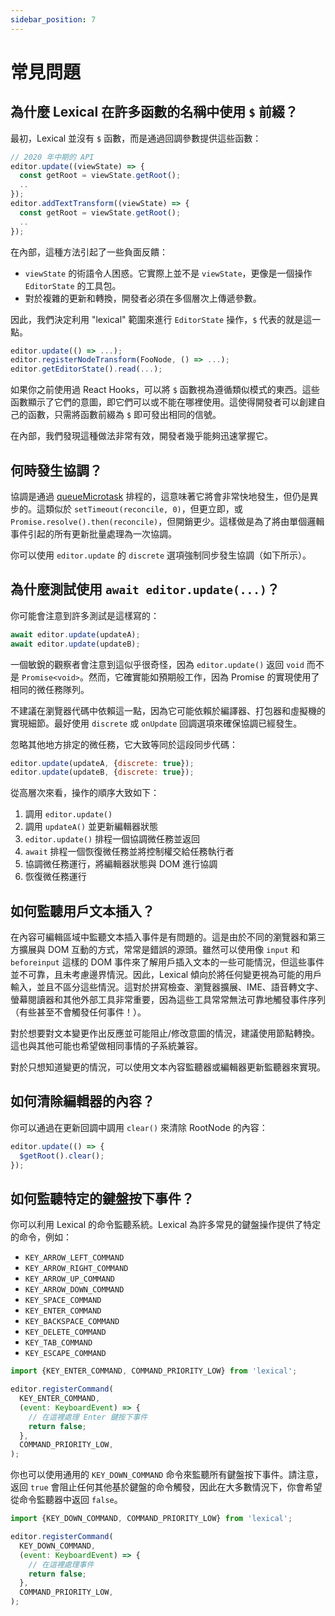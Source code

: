 ```yaml
---
sidebar_position: 7
---
```


# 常見問題

## 為什麼 Lexical 在許多函數的名稱中使用 `$` 前綴？

最初，Lexical 並沒有 `$` 函數，而是通過回調參數提供這些函數：

```js
// 2020 年中期的 API
editor.update((viewState) => {
  const getRoot = viewState.getRoot();
  ..
});
editor.addTextTransform((viewState) => {
  const getRoot = viewState.getRoot();
  ..
});
```

在內部，這種方法引起了一些負面反饋：

- `viewState` 的術語令人困惑。它實際上並不是 `viewState`，更像是一個操作 `EditorState` 的工具包。
- 對於複雜的更新和轉換，開發者必須在多個層次上傳遞參數。

因此，我們決定利用 "lexical" 範圍來進行 `EditorState` 操作，`$` 代表的就是這一點。

```js
editor.update(() => ...);
editor.registerNodeTransform(FooNode, () => ...);
editor.getEditorState().read(...);
```

如果你之前使用過 React Hooks，可以將 `$` 函數視為遵循類似模式的東西。這些函數顯示了它們的意圖，即它們可以或不能在哪裡使用。這使得開發者可以創建自己的函數，只需將函數前綴為 `$` 即可發出相同的信號。

在內部，我們發現這種做法非常有效，開發者幾乎能夠迅速掌握它。

## 何時發生協調？

協調是通過 [queueMicrotask](https://developer.mozilla.org/en-US/docs/Web/API/queueMicrotask) 排程的，這意味著它將會非常快地發生，但仍是異步的。這類似於 `setTimeout(reconcile, 0)`，但更立即，或 `Promise.resolve().then(reconcile)`，但開銷更少。這樣做是為了將由單個邏輯事件引起的所有更新批量處理為一次協調。

你可以使用 `editor.update` 的 `discrete` 選項強制同步發生協調（如下所示）。

## 為什麼測試使用 `await editor.update(...)`？

你可能會注意到許多測試是這樣寫的：

```js
await editor.update(updateA);
await editor.update(updateB);
```

一個敏銳的觀察者會注意到這似乎很奇怪，因為 `editor.update()` 返回 `void` 而不是 `Promise<void>`。然而，它確實能如預期般工作，因為 Promise 的實現使用了相同的微任務隊列。

不建議在瀏覽器代碼中依賴這一點，因為它可能依賴於編譯器、打包器和虛擬機的實現細節。最好使用 `discrete` 或 `onUpdate` 回調選項來確保協調已經發生。

忽略其他地方排定的微任務，它大致等同於這段同步代碼：

```js
editor.update(updateA, {discrete: true});
editor.update(updateB, {discrete: true});
```

從高層次來看，操作的順序大致如下：

1. 調用 `editor.update()`
2. 調用 `updateA()` 並更新編輯器狀態
3. `editor.update()` 排程一個協調微任務並返回
4. `await` 排程一個恢復微任務並將控制權交給任務執行者
5. 協調微任務運行，將編輯器狀態與 DOM 進行協調
6. 恢復微任務運行

## 如何監聽用戶文本插入？

在內容可編輯區域中監聽文本插入事件是有問題的。這是由於不同的瀏覽器和第三方擴展與 DOM 互動的方式，常常是錯誤的源頭。雖然可以使用像 `input` 和 `beforeinput` 這樣的 DOM 事件來了解用戶插入文本的一些可能情況，但這些事件並不可靠，且未考慮邊界情況。因此，Lexical 傾向於將任何變更視為可能的用戶輸入，並且不區分這些情況。這對於拼寫檢查、瀏覽器擴展、IME、語音轉文字、螢幕閱讀器和其他外部工具非常重要，因為這些工具常常無法可靠地觸發事件序列（有些甚至不會觸發任何事件！）。

對於想要對文本變更作出反應並可能阻止/修改意圖的情況，建議使用節點轉換。這也與其他可能也希望做相同事情的子系統兼容。

對於只想知道變更的情況，可以使用文本內容監聽器或編輯器更新監聽器來實現。

## 如何清除編輯器的內容？

你可以通過在更新回調中調用 `clear()` 來清除 RootNode 的內容：

```js
editor.update(() => {
  $getRoot().clear();
});
```

## 如何監聽特定的鍵盤按下事件？

你可以利用 Lexical 的命令監聽系統。Lexical 為許多常見的鍵盤操作提供了特定的命令，例如：

- `KEY_ARROW_LEFT_COMMAND`
- `KEY_ARROW_RIGHT_COMMAND`
- `KEY_ARROW_UP_COMMAND`
- `KEY_ARROW_DOWN_COMMAND`
- `KEY_SPACE_COMMAND`
- `KEY_ENTER_COMMAND`
- `KEY_BACKSPACE_COMMAND`
- `KEY_DELETE_COMMAND`
- `KEY_TAB_COMMAND`
- `KEY_ESCAPE_COMMAND`

```js
import {KEY_ENTER_COMMAND, COMMAND_PRIORITY_LOW} from 'lexical';

editor.registerCommand(
  KEY_ENTER_COMMAND,
  (event: KeyboardEvent) => {
    // 在這裡處理 Enter 鍵按下事件
    return false;
  },
  COMMAND_PRIORITY_LOW,
);
```

你也可以使用通用的 `KEY_DOWN_COMMAND` 命令來監聽所有鍵盤按下事件。請注意，返回 `true` 會阻止任何其他基於鍵盤的命令觸發，因此在大多數情況下，你會希望從命令監聽器中返回 `false`。

```js
import {KEY_DOWN_COMMAND, COMMAND_PRIORITY_LOW} from 'lexical';

editor.registerCommand(
  KEY_DOWN_COMMAND,
  (event: KeyboardEvent) => {
    // 在這裡處理事件
    return false;
  },
  COMMAND_PRIORITY_LOW,
);
```
